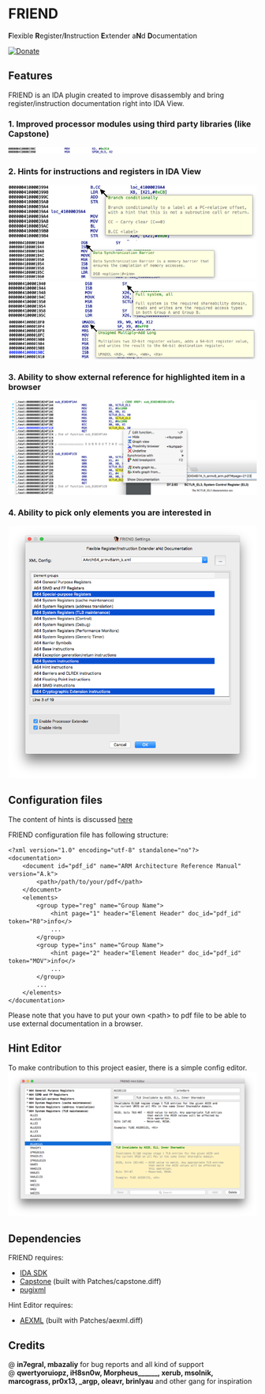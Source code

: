 # FRIEND
**F**lexible **R**egister/**I**nstruction **E**xtender a**N**d **D**ocumentation

[![Donate](https://img.shields.io/badge/Donate-PayPal-green.svg)](https://www.paypal.com/cgi-bin/webscr?cmd=_s-xclick&hosted_button_id=W53WK5JGSESY6)

## Features

FRIEND is an IDA plugin created to improve disassembly and bring register/instruction documentation right into IDA View.

### 1. Improved processor modules using third party libraries (like Capstone)   
![](./Resources/screenshots/Capstone.png)

### 2. Hints for instructions and registers in IDA View   
![](./Resources/screenshots/BCC.png)
![](./Resources/screenshots/DSB_inst.png)
![](./Resources/screenshots/DSB_reg.png)
![](./Resources/screenshots/UMADDL.png)

### 3. Ability to show external reference for highlighted item in a browser    
![](./Resources/screenshots/ShowDoc.png)

### 4. Ability to pick only elements you are interested in
![](./Resources/screenshots/Settings.png)

## Configuration files

The content of hints is discussed [here](https://github.com/alexhude/FRIEND/issues/1)

FRIEND configuration file has following structure:

```
<?xml version="1.0" encoding="utf-8" standalone="no"?>
<documentation>
	<document id="pdf_id" name="ARM Architecture Reference Manual" version="A.k">
		<path>/path/to/your/pdf</path>
	</document>
	<elements>
		<group type="reg" name="Group Name">
			<hint page="1" header="Element Header" doc_id="pdf_id" token="R0">info</>
			...
		</group>
		<group type="ins" name="Group Name">
			<hint page="2" header="Element Header" doc_id="pdf_id" token="MOV">info</>
			...
		</group>
		...
	</elements>
</documentation>
```

Please note that you have to put your own \<path\> to pdf file to be able to use external documentation in a browser.

## Hint Editor
To make contribution to this project easier, there is a simple config editor.
![](./Resources/screenshots/HintEditor.png)

## Dependencies

FRIEND requires:  
- [IDA SDK](https://www.hex-rays.com/products/ida/support/download.shtml)   
- [Capstone](https://github.com/aquynh/capstone) (built with Patches/capstone.diff)  
- [pugixml](https://github.com/zeux/pugixml)

Hint Editor requires:  
- [AEXML](https://github.com/tadija/AEXML) (built with Patches/aexml.diff)  

## Credits

@ **in7egral, mbazaliy** for bug reports and all kind of support    
@ __qwertyoruiopz, iH8sn0w, Morpheus\_\_\_\_\_\_, xerub, msolnik, marcograss, pr0x13, \_argp, oleavr, brinlyau__ and other gang for inspiration  
